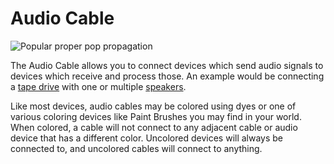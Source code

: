 # Audio Cable

![Popular proper pop propagation](block:computronics:audio_cable)

The Audio Cable allows you to connect devices which send audio signals to devices which receive and process those. An example would be connecting a [tape drive](tape_drive.md) with one or multiple [speakers](speaker.md).

Like most devices, audio cables may be colored using dyes or one of various coloring devices like Paint Brushes you may find in your world. When colored, a cable will not connect to any adjacent cable or audio device that has a different color. Uncolored devices will always be connected to, and uncolored cables will connect to anything.
